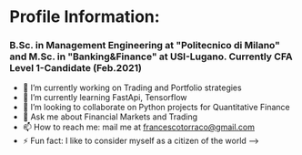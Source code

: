 # Profile Information:

### B.Sc. in Management Engineering at "Politecnico di Milano" and M.Sc. in "Banking&Finance" at USI-Lugano. Currently CFA Level 1-Candidate (Feb.2021) 

- 🔭 I’m currently working on Trading and Portfolio strategies
- 🌱 I’m currently learning FastApi, Tensorflow
- 👯 I’m looking to collaborate on Python projects for Quantitative Finance
- 💬 Ask me about Financial Markets and Trading
- 📫 How to reach me: mail me at francescotorraco@gmail.com
- ⚡ Fun fact: I like to consider myself as a citizen of the world
-->

